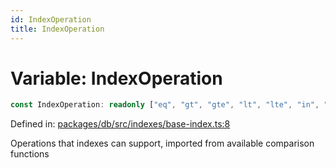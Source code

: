 ```yaml
---
id: IndexOperation
title: IndexOperation
---
```


<!-- DO NOT EDIT: this page is autogenerated from the type comments -->

# Variable: IndexOperation

```ts
const IndexOperation: readonly ["eq", "gt", "gte", "lt", "lte", "in", "like", "ilike"] = comparisonFunctions;
```

Defined in: [packages/db/src/indexes/base-index.ts:8](https://github.com/TanStack/db/blob/main/packages/db/src/indexes/base-index.ts#L8)

Operations that indexes can support, imported from available comparison functions
